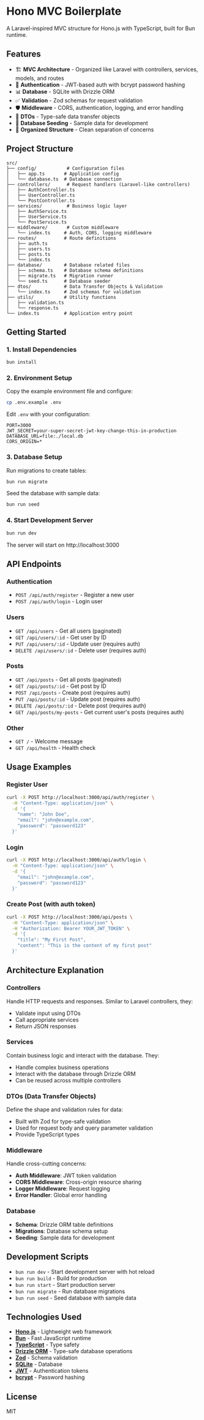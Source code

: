 # Hono MVC Boilerplate

A Laravel-inspired MVC structure for Hono.js with TypeScript, built for Bun runtime.

## Features

- 🏗️ **MVC Architecture** - Organized like Laravel with controllers, services, models, and routes
- 🔐 **Authentication** - JWT-based auth with bcrypt password hashing
- 📊 **Database** - SQLite with Drizzle ORM
- ✅ **Validation** - Zod schemas for request validation
- 🛡️ **Middleware** - CORS, authentication, logging, and error handling
- 📝 **DTOs** - Type-safe data transfer objects
- 🌱 **Database Seeding** - Sample data for development
- 📁 **Organized Structure** - Clean separation of concerns

## Project Structure

```
src/
├── config/           # Configuration files
│   ├── app.ts       # Application config
│   └── database.ts  # Database connection
├── controllers/      # Request handlers (Laravel-like controllers)
│   ├── AuthController.ts
│   ├── UserController.ts
│   └── PostController.ts
├── services/         # Business logic layer
│   ├── AuthService.ts
│   ├── UserService.ts
│   └── PostService.ts
├── middleware/       # Custom middleware
│   └── index.ts     # Auth, CORS, logging middleware
├── routes/          # Route definitions
│   ├── auth.ts
│   ├── users.ts
│   ├── posts.ts
│   └── index.ts
├── database/        # Database related files
│   ├── schema.ts    # Database schema definitions
│   ├── migrate.ts   # Migration runner
│   └── seed.ts      # Database seeder
├── dtos/            # Data Transfer Objects & Validation
│   └── index.ts     # Zod schemas for validation
├── utils/           # Utility functions
│   ├── validation.ts
│   └── response.ts
└── index.ts         # Application entry point
```

## Getting Started

### 1. Install Dependencies

```bash
bun install
```

### 2. Environment Setup

Copy the example environment file and configure:

```bash
cp .env.example .env
```

Edit `.env` with your configuration:

```env
PORT=3000
JWT_SECRET=your-super-secret-jwt-key-change-this-in-production
DATABASE_URL=file:./local.db
CORS_ORIGIN=*
```

### 3. Database Setup

Run migrations to create tables:

```bash
bun run migrate
```

Seed the database with sample data:

```bash
bun run seed
```

### 4. Start Development Server

```bash
bun run dev
```

The server will start on http://localhost:3000

## API Endpoints

### Authentication

- `POST /api/auth/register` - Register a new user
- `POST /api/auth/login` - Login user

### Users

- `GET /api/users` - Get all users (paginated)
- `GET /api/users/:id` - Get user by ID
- `PUT /api/users/:id` - Update user (requires auth)
- `DELETE /api/users/:id` - Delete user (requires auth)

### Posts

- `GET /api/posts` - Get all posts (paginated)
- `GET /api/posts/:id` - Get post by ID
- `POST /api/posts` - Create post (requires auth)
- `PUT /api/posts/:id` - Update post (requires auth)
- `DELETE /api/posts/:id` - Delete post (requires auth)
- `GET /api/posts/my-posts` - Get current user's posts (requires auth)

### Other

- `GET /` - Welcome message
- `GET /api/health` - Health check

## Usage Examples

### Register User

```bash
curl -X POST http://localhost:3000/api/auth/register \
  -H "Content-Type: application/json" \
  -d '{
    "name": "John Doe",
    "email": "john@example.com",
    "password": "password123"
  }'
```

### Login

```bash
curl -X POST http://localhost:3000/api/auth/login \
  -H "Content-Type: application/json" \
  -d '{
    "email": "john@example.com",
    "password": "password123"
  }'
```

### Create Post (with auth token)

```bash
curl -X POST http://localhost:3000/api/posts \
  -H "Content-Type: application/json" \
  -H "Authorization: Bearer YOUR_JWT_TOKEN" \
  -d '{
    "title": "My First Post",
    "content": "This is the content of my first post"
  }'
```

## Architecture Explanation

### Controllers

Handle HTTP requests and responses. Similar to Laravel controllers, they:

- Validate input using DTOs
- Call appropriate services
- Return JSON responses

### Services

Contain business logic and interact with the database. They:

- Handle complex business operations
- Interact with the database through Drizzle ORM
- Can be reused across multiple controllers

### DTOs (Data Transfer Objects)

Define the shape and validation rules for data:

- Built with Zod for type-safe validation
- Used for request body and query parameter validation
- Provide TypeScript types

### Middleware

Handle cross-cutting concerns:

- **Auth Middleware**: JWT token validation
- **CORS Middleware**: Cross-origin resource sharing
- **Logger Middleware**: Request logging
- **Error Handler**: Global error handling

### Database

- **Schema**: Drizzle ORM table definitions
- **Migrations**: Database schema setup
- **Seeding**: Sample data for development

## Development Scripts

- `bun run dev` - Start development server with hot reload
- `bun run build` - Build for production
- `bun run start` - Start production server
- `bun run migrate` - Run database migrations
- `bun run seed` - Seed database with sample data

## Technologies Used

- **[Hono.js](https://hono.dev/)** - Lightweight web framework
- **[Bun](https://bun.sh/)** - Fast JavaScript runtime
- **[TypeScript](https://www.typescriptlang.org/)** - Type safety
- **[Drizzle ORM](https://orm.drizzle.team/)** - Type-safe database operations
- **[Zod](https://zod.dev/)** - Schema validation
- **[SQLite](https://www.sqlite.org/)** - Database
- **[JWT](https://jwt.io/)** - Authentication tokens
- **[bcrypt](https://www.npmjs.com/package/bcryptjs)** - Password hashing

## License

MIT
